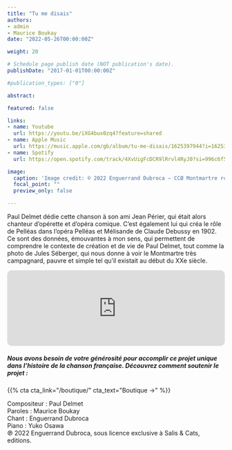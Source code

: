 ```yaml
---
title: "Tu me disais"
authors:
- admin
- Maurice Boukay
date: "2022-05-26T00:00:00Z"

weight: 20

# Schedule page publish date (NOT publication's date).
publishDate: "2017-01-01T00:00:00Z"

#publication_types: ["0"]

abstract: 

featured: false

links:
- name: Youtube
  url: https://youtu.be/iXG4bux0zq4?feature=shared
- name: Apple Music
  url: https://music.apple.com/gb/album/tu-me-disais/1625397944?i=1625397950
- name: Spotify
  url: https://open.spotify.com/track/4XvUigFcDCR9lRrvl4RyJ0?si=996c6f5883424480

image:
  caption: 'Image credit: © 2022 Enguerrand Dubroca – CCØ Montmartre rue de l’Abreuvoir, par Jules Séeberger en 1904 – Paris Collections / Musée Carnavalet'
  focal_point: ""
  preview_only: false

---
```


Paul Delmet dédie cette chanson à son ami Jean Périer, qui était alors chanteur d’opérette et d’opéra comique. C’est également lui qui créa le rôle de Pelléas dans l’opéra Pelléas et Mélisande de Claude Debussy en 1902. Ce sont des données, émouvantes à mon sens, qui permettent de comprendre le contexte de création et de vie de Paul Delmet, tout comme la photo de Jules Séberger, qui nous donne à voir le Montmartre très campagnard, pauvre et simple tel qu’il existait au début du XXe siècle.


<iframe allow="autoplay *; encrypted-media *; fullscreen *; clipboard-write" frameborder="0" height="175" style="width:100%;max-width:720px;overflow:hidden;border-radius:10px;" sandbox="allow-forms allow-popups allow-same-origin allow-scripts allow-storage-access-by-user-activation allow-top-navigation-by-user-activation" src="https://embed.music.apple.com/gb/album/tu-me-disais/1625397944?i=1625397950"></iframe>

##### Nous avons besoin de votre générosité pour accomplir ce projet unique dans l’histoire de la chanson française. Découvrez comment soutenir le projet :
{{% cta cta_link="/boutique/" cta_text="Boutique →" %}}

<p>Compositeur : Paul Delmet <br>
Paroles : Maurice Boukay<br>
Chant : Enguerrand Dubroca<br>
Piano : Yuko Osawa<br>
℗ 2022 Enguerrand Dubroca, sous licence exclusive à Salis & Cats, editions.</p>


